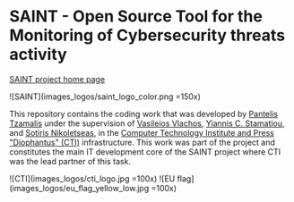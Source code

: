 # SAINT - Open Source Tool for the Monitoring of Cybersecurity threats activity

[SAINT project home page](https://project-saint.eu/)

![SAINT](images_logos/saint_logo_color.png =150x)

This repository contains the coding work that was developed by 
[Pantelis Tzamalis](https://scholar.google.gr/citations?hl=en&user=zo_G-TIAAAAJ) under the supervision of 
[Vasileios Vlachos](https://scholar.google.gr/citations?hl=en&user=kXG5upAAAAAJ), 
[Yiannis C. Stamatiou](https://scholar.google.gr/citations?hl=en&user=Uz9SJtgAAAAJ), and 
[Sotiris Nikoletseas](https://scholar.google.gr/citations?hl=en&user=hk2ylNwAAAAJ), in the 
[Computer Technology Institute and Press "Diophantus" (CTI)](https://www.cti.gr/en/) infrastructure. 
This work was part of the project and constitutes the main IT development core of the SAINT project where CTI was 
the lead partner of this task.

![CTI](images_logos/cti_logo.jpg =100x)
![EU flag](images_logos/eu_flag_yellow_low.jpg =100x)
